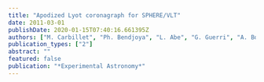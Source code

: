 ```yaml
---
title: "Apodized Lyot coronagraph for SPHERE/VLT"
date: 2011-03-01
publishDate: 2020-01-15T07:40:16.661395Z
authors: ["M. Carbillet", "Ph. Bendjoya", "L. Abe", "G. Guerri", "A. Boccaletti", "J. -B. Daban", "Kj. Dohlen", "A. Ferrari", "S. Robbe-Dubois", "R. Douet", "F. Vakili"]
publication_types: ["2"]
abstract: ""
featured: false
publication: "*Experimental Astronomy*"
---
```


